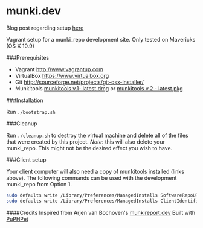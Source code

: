 munki.dev
===============

Blog post regarding setup [here](http://www.clburlison.com/blog/2014/05/17/creating-a-development-munki-repo/)

Vagrant setup for a munki_repo development site. Only tested on Mavericks (OS X 10.9)

###Prerequisites

* Vagrant  http://www.vagrantup.com
* VirtualBox  https://www.virtualbox.org
* Git  http://sourceforge.net/projects/git-osx-installer/
* Munkitools  [munkitools v.1- latest.dmg](https://munkibuilds.org/munkitools-latest.dmg) or [munkitools v.2 - latest.pkg](https://munkibuilds.org/munkitools2-latest.pkg)

###Installation

Run ``./bootstrap.sh``

###Cleanup

Run ``./cleanup.sh`` to destroy the virtual machine and delete all of the files that were created by this project. _Note_: this will also delete your munki_repo. This might not be the desired effect you wish to have.


###Client setup

Your client computer will also need a copy of munkitools installed (links above). The following commands can be used with the development munki_repo from Option 1.  
````bash
sudo defaults write /Library/Preferences/ManagedInstalls SoftwareRepoURL "http://192.168.56.150/munki_repo"
sudo defaults write /Library/Preferences/ManagedInstalls ClientIdentifier testing
````

####Credits
Inspired from Arjen van Bochoven's [munkireport.dev](https://github.com/bochoven/munkireport.dev)
Built with [PuPHPet](https://puphpet.com)